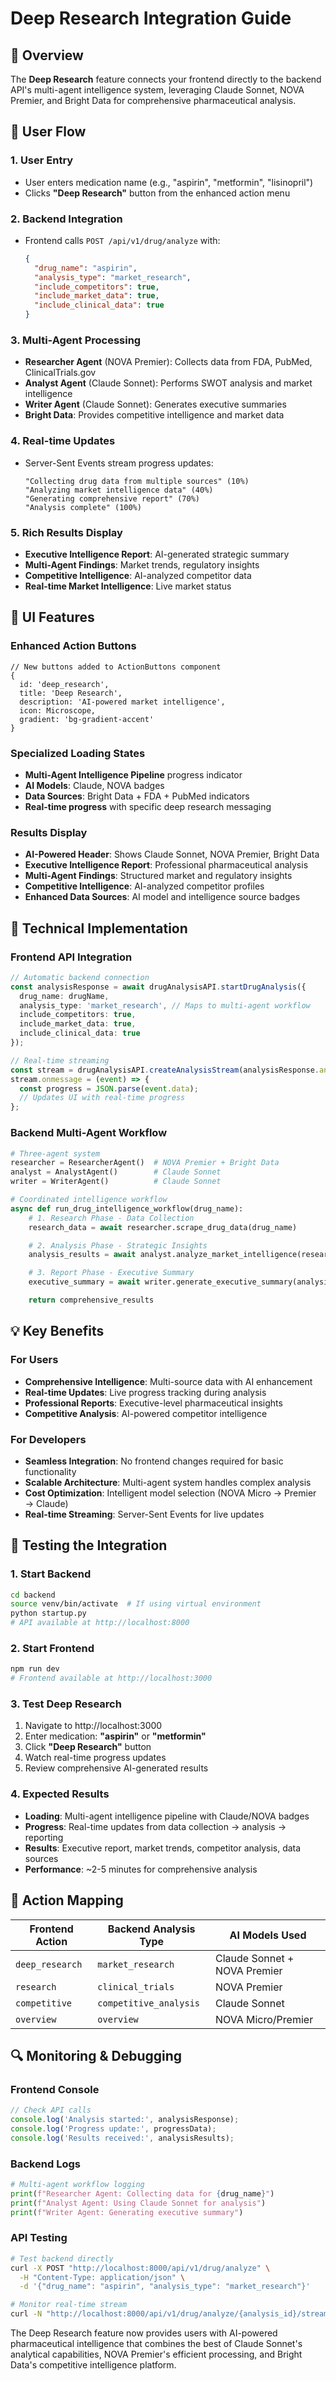 # Deep Research Integration Guide

## 🔬 Overview

The **Deep Research** feature connects your frontend directly to the backend API's multi-agent intelligence system, leveraging Claude Sonnet, NOVA Premier, and Bright Data for comprehensive pharmaceutical analysis.

## 🎯 User Flow

### 1. **User Entry**
- User enters medication name (e.g., "aspirin", "metformin", "lisinopril")
- Clicks **"Deep Research"** button from the enhanced action menu

### 2. **Backend Integration**
- Frontend calls `POST /api/v1/drug/analyze` with:
  ```json
  {
    "drug_name": "aspirin",
    "analysis_type": "market_research",
    "include_competitors": true,
    "include_market_data": true,
    "include_clinical_data": true
  }
  ```

### 3. **Multi-Agent Processing**
- **Researcher Agent** (NOVA Premier): Collects data from FDA, PubMed, ClinicalTrials.gov
- **Analyst Agent** (Claude Sonnet): Performs SWOT analysis and market intelligence
- **Writer Agent** (Claude Sonnet): Generates executive summaries
- **Bright Data**: Provides competitive intelligence and market data

### 4. **Real-time Updates**
- Server-Sent Events stream progress updates:
  ```
  "Collecting drug data from multiple sources" (10%)
  "Analyzing market intelligence data" (40%)
  "Generating comprehensive report" (70%)
  "Analysis complete" (100%)
  ```

### 5. **Rich Results Display**
- **Executive Intelligence Report**: AI-generated strategic summary
- **Multi-Agent Findings**: Market trends, regulatory insights
- **Competitive Intelligence**: AI-analyzed competitor data
- **Real-time Market Intelligence**: Live market status

## 🎨 UI Features

### Enhanced Action Buttons
```tsx
// New buttons added to ActionButtons component
{
  id: 'deep_research',
  title: 'Deep Research',
  description: 'AI-powered market intelligence',
  icon: Microscope,
  gradient: 'bg-gradient-accent'
}
```

### Specialized Loading States
- **Multi-Agent Intelligence Pipeline** progress indicator
- **AI Models**: Claude, NOVA badges
- **Data Sources**: Bright Data + FDA + PubMed indicators
- **Real-time progress** with specific deep research messaging

### Results Display
- **AI-Powered Header**: Shows Claude Sonnet, NOVA Premier, Bright Data
- **Executive Intelligence Report**: Professional pharmaceutical analysis
- **Multi-Agent Findings**: Structured market and regulatory insights
- **Competitive Intelligence**: AI-analyzed competitor profiles
- **Enhanced Data Sources**: AI model and intelligence source badges

## 🔧 Technical Implementation

### Frontend API Integration
```typescript
// Automatic backend connection
const analysisResponse = await drugAnalysisAPI.startDrugAnalysis({
  drug_name: drugName,
  analysis_type: 'market_research', // Maps to multi-agent workflow
  include_competitors: true,
  include_market_data: true,
  include_clinical_data: true
});

// Real-time streaming
const stream = drugAnalysisAPI.createAnalysisStream(analysisResponse.analysis_id);
stream.onmessage = (event) => {
  const progress = JSON.parse(event.data);
  // Updates UI with real-time progress
};
```

### Backend Multi-Agent Workflow
```python
# Three-agent system
researcher = ResearcherAgent()  # NOVA Premier + Bright Data
analyst = AnalystAgent()        # Claude Sonnet
writer = WriterAgent()          # Claude Sonnet

# Coordinated intelligence workflow
async def run_drug_intelligence_workflow(drug_name):
    # 1. Research Phase - Data Collection
    research_data = await researcher.scrape_drug_data(drug_name)

    # 2. Analysis Phase - Strategic Insights
    analysis_results = await analyst.analyze_market_intelligence(research_data, drug_name)

    # 3. Report Phase - Executive Summary
    executive_summary = await writer.generate_executive_summary(analysis_results, drug_name)

    return comprehensive_results
```

## 💡 Key Benefits

### For Users
- **Comprehensive Intelligence**: Multi-source data with AI enhancement
- **Real-time Updates**: Live progress tracking during analysis
- **Professional Reports**: Executive-level pharmaceutical insights
- **Competitive Analysis**: AI-powered competitor intelligence

### For Developers
- **Seamless Integration**: No frontend changes required for basic functionality
- **Scalable Architecture**: Multi-agent system handles complex analysis
- **Cost Optimization**: Intelligent model selection (NOVA Micro → Premier → Claude)
- **Real-time Streaming**: Server-Sent Events for live updates

## 🚀 Testing the Integration

### 1. Start Backend
```bash
cd backend
source venv/bin/activate  # If using virtual environment
python startup.py
# API available at http://localhost:8000
```

### 2. Start Frontend
```bash
npm run dev
# Frontend available at http://localhost:3000
```

### 3. Test Deep Research
1. Navigate to http://localhost:3000
2. Enter medication: **"aspirin"** or **"metformin"**
3. Click **"Deep Research"** button
4. Watch real-time progress updates
5. Review comprehensive AI-generated results

### 4. Expected Results
- **Loading**: Multi-agent intelligence pipeline with Claude/NOVA badges
- **Progress**: Real-time updates from data collection → analysis → reporting
- **Results**: Executive report, market trends, competitor analysis, data sources
- **Performance**: ~2-5 minutes for comprehensive analysis

## 🎯 Action Mapping

| **Frontend Action** | **Backend Analysis Type** | **AI Models Used** |
|-------------------|--------------------------|-------------------|
| `deep_research` | `market_research` | Claude Sonnet + NOVA Premier |
| `research` | `clinical_trials` | NOVA Premier |
| `competitive` | `competitive_analysis` | Claude Sonnet |
| `overview` | `overview` | NOVA Micro/Premier |

## 🔍 Monitoring & Debugging

### Frontend Console
```javascript
// Check API calls
console.log('Analysis started:', analysisResponse);
console.log('Progress update:', progressData);
console.log('Results received:', analysisResults);
```

### Backend Logs
```python
# Multi-agent workflow logging
print(f"Researcher Agent: Collecting data for {drug_name}")
print(f"Analyst Agent: Using Claude Sonnet for analysis")
print(f"Writer Agent: Generating executive summary")
```

### API Testing
```bash
# Test backend directly
curl -X POST "http://localhost:8000/api/v1/drug/analyze" \
  -H "Content-Type: application/json" \
  -d '{"drug_name": "aspirin", "analysis_type": "market_research"}'

# Monitor real-time stream
curl -N "http://localhost:8000/api/v1/drug/analyze/{analysis_id}/stream"
```

The Deep Research feature now provides users with AI-powered pharmaceutical intelligence that combines the best of Claude Sonnet's analytical capabilities, NOVA Premier's efficient processing, and Bright Data's competitive intelligence platform.
